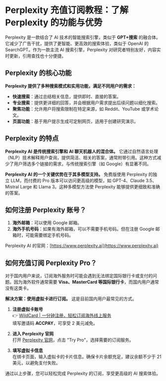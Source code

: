 # Perplexity 充值订阅教程：了解 Perplexity 的功能与优势

Perplexity 是一款结合了 AI 技术的智能搜索引擎，类似于 **GPT+搜索** 的融合体。它减少了广告干扰，提供了更智能、更高效的搜索体验，类似于 OpenAI 的 SearchGPT。作为一款主流 AI 搜索引擎，Perplexity 对研究者特别友好，内容实时更新，引用查找也十分便捷。

## Perplexity 的核心功能

**Perplexity 提供了多种搜索模式和实用功能，满足不同用户的需求：**

- **快速搜索**：通过总结相关信息，提供即时、直接的答案。
- **专业搜索**：提供更详细的回答，并会根据用户需求提出后续问题以细化搜索。
- **聚焦功能**：允许用户将搜索限制在特定来源，如 Reddit、YouTube 或学术论文。
- **页面功能**：基于用户提示生成可定制网页，适用于创建研究演示。

## Perplexity 的特点

**Perplexity AI 是传统搜索引擎和 AI 聊天机器人的混合体。** 它通过自然语言处理（NLP）技术解释用户查询，提供简洁、相关的答案，通常附带引用。这种方式减少了用户筛选多个链接的需求，与传统搜索引擎（如 Google）有显著不同。

**Perplexity AI 的一个关键优势在于其多模型支持。** 免费版使用 Perplexity 的独立 LLM，而付费的 Pro 版本可以访问更高级的模型，如 GPT-4、Claude 3.5、Mistral Large 和 Llama 3。这种多模型方法使 Perplexity 能够提供更细致和准确的答案。

## 如何注册 Perplexity 账号？

1. **海外邮箱**：可以使用 Google 邮箱。
2. **海外手机号码**：如果有海外邮箱，可以不需要手机号码。但在注册 Google 邮箱时，可能需要绑定手机号码。

Perplexity AI 的官网：[https://www.perplexity.ai](https://www.perplexity.ai)

## 如何充值订阅 Perplexity Pro？

对于国内用户来说，订阅海外服务时可能会遇到无法绑定国际银行卡或支付的问题。因为海外软件通常需要 **Visa、MasterCard 等国际银行卡**，而国内用户通常没有这类卡。

**解决方案：使用虚拟卡进行订阅。** 这是目前国内用户最常见的方式。

1. **注册虚拟卡账号**  
   👉 [WildCard | 一分钟注册，轻松订阅海外线上服务](https://bbtdd.com/WildCard)  
   填写邀请码 **ACCPAY**，可享受 2 美元减免。

2. **进入 Perplexity 官网**  
   打开 [Perplexity 官网](https://www.perplexity.ai)，点击 "Try Pro"，选择需要的订阅服务。

3. **填写虚拟卡信息**  
   在绑卡页面，输入虚拟卡的卡片信息。确保卡片余额充足，建议余额不少于 21 美元，以避免支付失败。

通过以上步骤，您可以轻松完成 Perplexity 的订阅，享受更高级的 AI 搜索体验。